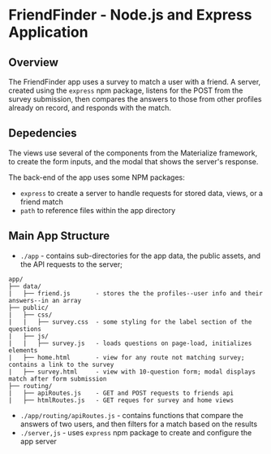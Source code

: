 # FriendFinder - Node.js and Express Application

## Overview
The FriendFinder app uses a survey to match a user with a friend. A server, created using the `express` npm package, listens for the POST from the survey submission, then compares the answers to those from other profiles already on record, and responds with the match.

## Depedencies
The views use several of the components from the Materialize framework, to create the form inputs, and the modal that shows the server's response.

The back-end of the app uses some NPM packages:
* `express` to create a server to handle requests for stored data, views, or a friend match
* `path` to reference files within the app directory

## Main App Structure
- `./app` - contains sub-directories for the app data, the public assets, and the API requests to the server;
```
app/
├── data/
|   ├── friend.js       - stores the the profiles--user info and their answers--in an array
├── public/
|   ├── css/
|   |   ├── survey.css  - some styling for the label section of the questions
|   ├── js/
|   |   ├── survey.js   - loads questions on page-load, initializes elements
|   ├── home.html       - view for any route not matching survey; contains a link to the survey
|   ├── survey.html     - view with 10-question form; modal displays match after form submission
├── routing/
|   ├── apiRoutes.js    - GET and POST requests to friends api
|   ├── htmlRoutes.js   - GET reques for survey and home views
```
- `./app/routing/apiRoutes.js` - contains functions that compare the answers of two users, and then filters for a match based on the results
- `./server,js` - uses `express` npm package to create and configure the app server